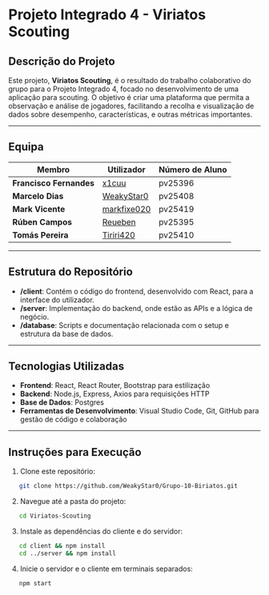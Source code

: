 # Projeto Integrado 4 - Viriatos Scouting

## Descrição do Projeto
Este projeto, **Viriatos Scouting**, é o resultado do trabalho colaborativo do grupo para o Projeto Integrado 4, focado no desenvolvimento de uma aplicação para scouting. O objetivo é criar uma plataforma que permita a observação e análise de jogadores, facilitando a recolha e visualização de dados sobre desempenho, características, e outras métricas importantes.

---

## Equipa

| Membro                  | Utilizador         | Número de Aluno |
|-------------------------|--------------------|-----------------|
| **Francisco Fernandes** | [x1cuu](https://github.com/x1cuu)              | pv25396         |
| **Marcelo Dias**        | [WeakyStar0](https://github.com/WeakyStar0)         | pv25408         |
| **Mark Vicente**        | [markfixe020](https://github.com/markfixe020)        | pv25419         |
| **Rúben Campos**        | [Reueben](https://github.com/Reueben)            | pv25395         |
| **Tomás Pereira**       | [Tiriri420](https://github.com/Tiriri420)          | pv25410         |

---

## Estrutura do Repositório

- **/client**: Contém o código do frontend, desenvolvido com React, para a interface do utilizador.
- **/server**: Implementação do backend, onde estão as APIs e a lógica de negócio.
- **/database**: Scripts e documentação relacionada com o setup e estrutura da base de dados.

---

## Tecnologias Utilizadas

- **Frontend**: React, React Router, Bootstrap para estilização
- **Backend**: Node.js, Express, Axios para requisições HTTP
- **Base de Dados**: Postgres
- **Ferramentas de Desenvolvimento**: Visual Studio Code, Git, GitHub para gestão de código e colaboração

---

## Instruções para Execução


1. Clone este repositório:
```bash
   git clone https://github.com/WeakyStar0/Grupo-10-Biriatos.git
```
2. Navegue até a pasta do projeto:
```bash
   cd Viriatos-Scouting
```
3. Instale as dependências do cliente e do servidor:
```bash
   cd client && npm install
   cd ../server && npm install
```

4. Inicie o servidor e o cliente em terminais separados:
```bash
   npm start
```
